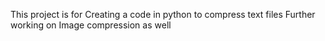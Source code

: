 This project is for Creating a code in python to compress text files 
Further working on Image compression as well
